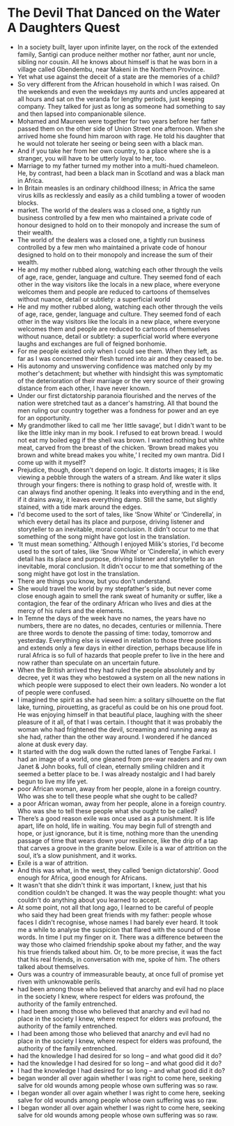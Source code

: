 # The Devil That Danced on the Water A Daughters Quest
- In a society built, layer upon infinite layer, on the rock of the extended family, Santigi can produce neither mother nor father, aunt nor uncle, sibling nor cousin. All he knows about himself is that he was born in a village called Gbendembu, near Makeni in the Northern Province.
- Yet what use against the deceit of a state are the memories of a child?
- So very different from the African household in which I was raised. On the weekends and even the weekdays my aunts and uncles appeared at all hours and sat on the veranda for lengthy periods, just keeping company. They talked for just as long as someone had something to say and then lapsed into companionable silence.
- Mohamed and Maureen were together for two years before her father passed them on the other side of Union Street one afternoon. When she arrived home she found him maroon with rage. He told his daughter that he would not tolerate her seeing or being seen with a black man.
- And if you take her from her own country, to a place where she is a stranger, you will have to be utterly loyal to her, too.
- Marriage to my father turned my mother into a multi-hued chameleon. He, by contrast, had been a black man in Scotland and was a black man in Africa.
- In Britain measles is an ordinary childhood illness; in Africa the same virus kills as recklessly and easily as a child tumbling a tower of wooden blocks.
- market. The world of the dealers was a closed one, a tightly run business controlled by a few men who maintained a private code of honour designed to hold on to their monopoly and increase the sum of their wealth.
- The world of the dealers was a closed one, a tightly run business controlled by a few men who maintained a private code of honour designed to hold on to their monopoly and increase the sum of their wealth.
- He and my mother rubbed along, watching each other through the veils of age, race, gender, language and culture. They seemed fond of each other in the way visitors like the locals in a new place, where everyone welcomes them and people are reduced to cartoons of themselves without nuance, detail or subtlety: a superficial world
- He and my mother rubbed along, watching each other through the veils of age, race, gender, language and culture. They seemed fond of each other in the way visitors like the locals in a new place, where everyone welcomes them and people are reduced to cartoons of themselves without nuance, detail or subtlety: a superficial world where everyone laughs and exchanges are full of feigned bonhomie.
- For me people existed only when I could see them. When they left, as far as I was concerned their flesh turned into air and they ceased to be.
- His autonomy and unswerving confidence was matched only by my mother's detachment; but whether with hindsight this was symptomatic of the deterioration of their marriage or the very source of their growing distance from each other, I have never known.
- Under our first dictatorship paranoia flourished and the nerves of the nation were stretched taut as a dancer's hamstring. All that bound the men ruling our country together was a fondness for power and an eye for an opportunity.
- My grandmother liked to call me ‘her little savage’, but I didn't want to be like the little inky man in my book. I refused to eat brown bread. I would not eat my boiled egg if the shell was brown. I wanted nothing but white meat, carved from the breast of the chicken. ‘Brown bread makes you brown and white bread makes you white,’ I recited my own mantra. Did I come up with it myself?
- Prejudice, though, doesn't depend on logic. It distorts images; it is like viewing a pebble through the waters of a stream. And like water it slips through your fingers: there is nothing to grasp hold of, wrestle with. It can always find another opening. It leaks into everything and in the end, if it drains away, it leaves everything damp. Still the same, but slightly stained, with a tide mark around the edges.
- I'd become used to the sort of tales, like ‘Snow White’ or ‘Cinderella’, in which every detail has its place and purpose, driving listener and storyteller to an inevitable, moral conclusion. It didn't occur to me that something of the song might have got lost in the translation.
- ‘It must mean something.’ Although I enjoyed Milik's stories, I'd become used to the sort of tales, like ‘Snow White’ or ‘Cinderella’, in which every detail has its place and purpose, driving listener and storyteller to an inevitable, moral conclusion. It didn't occur to me that something of the song might have got lost in the translation.
- There are things you know, but you don't understand.
- She would travel the world by my stepfather's side, but never come close enough again to smell the rank sweat of humanity or suffer, like a contagion, the fear of the ordinary African who lives and dies at the mercy of his rulers and the elements.
- In Temne the days of the week have no names, the years have no numbers, there are no dates, no decades, centuries or millennia. There are three words to denote the passing of time: today, tomorrow and yesterday. Everything else is viewed in relation to those three positions and extends only a few days in either direction, perhaps because life in rural Africa is so full of hazards that people prefer to live in the here and now rather than speculate on an uncertain future.
- When the British arrived they had ruled the people absolutely and by decree, yet it was they who bestowed a system on all the new nations in which people were supposed to elect their own leaders. No wonder a lot of people were confused.
- I imagined the spirit as she had seen him: a solitary silhouette on the flat lake, turning, pirouetting, as graceful as could be on his one proud foot. He was enjoying himself in that beautiful place, laughing with the sheer pleasure of it all, of that I was certain. I thought that it was probably the woman who had frightened the devil, screaming and running away as she had, rather than the other way around. I wondered if he danced alone at dusk every day.
- It started with the dog walk down the rutted lanes of Tengbe Farkai. I had an image of a world, one gleaned from pre-war readers and my own Janet & John books, full of clean, eternally smiling children and it seemed a better place to be. I was already nostalgic and I had barely begun to live my life yet.
- poor African woman, away from her people, alone in a foreign country. Who was she to tell these people what she ought to be called?
- a poor African woman, away from her people, alone in a foreign country. Who was she to tell these people what she ought to be called?
- There’s a good reason exile was once used as a punishment. It is life apart, life on hold, life in waiting. You may begin full of strength and hope, or just ignorance, but it is time, nothing more than the unending passage of time that wears down your resilience, like the drip of a tap that carves a groove in the granite below. Exile is a war of attrition on the soul, it’s a slow punishment, and it works.
- Exile is a war of attrition.
- And this was what, in the west, they called ‘benign dictatorship’. Good enough for Africa, good enough for Africans.
- It wasn't that she didn't think it was important, I knew, just that his condition couldn't be changed. It was the way people thought: what you couldn't do anything about you learned to accept.
- At some point, not all that long ago, I learned to be careful of people who said they had been great friends with my father: people whose faces I didn't recognise, whose names I had barely ever heard. It took me a while to analyse the suspicion that flared with the sound of those words. In time I put my finger on it. There was a difference between the way those who claimed friendship spoke about my father, and the way his true friends talked about him. Or, to be more precise, it was the fact that his real friends, in conversation with me, spoke of him. The others talked about themselves.
- Ours was a country of immeasurable beauty, at once full of promise yet riven with unknowable perils.
- had been among those who believed that anarchy and evil had no place in the society I knew, where respect for elders was profound, the authority of the family entrenched.
- I had been among those who believed that anarchy and evil had no place in the society I knew, where respect for elders was profound, the authority of the family entrenched.
- I had been among those who believed that anarchy and evil had no place in the society I knew, where respect for elders was profound, the authority of the family entrenched.
- had the knowledge I had desired for so long – and what good did it do?
- had the knowledge I had desired for so long – and what good did it do?
- I had the knowledge I had desired for so long – and what good did it do?
- began wonder all over again whether I was right to come here, seeking salve for old wounds among people whose own suffering was so raw.
- I began wonder all over again whether I was right to come here, seeking salve for old wounds among people whose own suffering was so raw.
- I began wonder all over again whether I was right to come here, seeking salve for old wounds among people whose own suffering was so raw.
